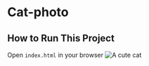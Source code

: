 # Cat-photo
##  How to Run This Project
Open `index.html` in your browser
![A cute cat](https://cdn.freecodecamp.org/curriculum/cat-photo-app/relaxing-cat.jpg)
